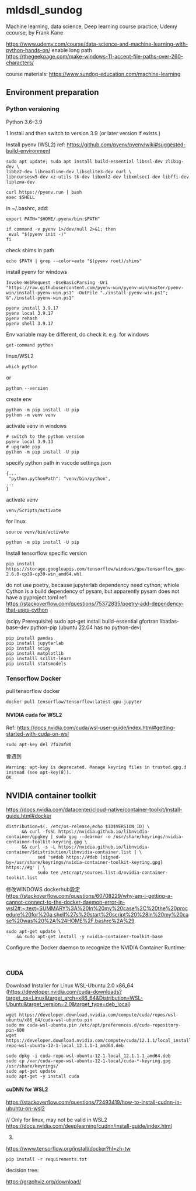 # mldsdl_sundog
Machine learning, data science, Deep learning course practice, Udemy ccourse, by Frank Kane

https://www.udemy.com/course/data-science-and-machine-learning-with-python-hands-on/
enable long path  
https://thegeekpage.com/make-windows-11-accept-file-paths-over-260-characters/

course materials:
https://www.sundog-education.com/machine-learning


## Environment preparation

### Python versioning
Python 3.6–3.9

1.Install and then switch to version 3.9 (or later version if exists.)

Install pyenv (WSL2)
ref: https://github.com/pyenv/pyenv/wiki#suggested-build-environment  
```
sudo apt update; sudo apt install build-essential libssl-dev zlib1g-dev \
libbz2-dev libreadline-dev libsqlite3-dev curl \
libncursesw5-dev xz-utils tk-dev libxml2-dev libxmlsec1-dev libffi-dev liblzma-dev

curl https://pyenv.run | bash
exec $SHELL
```

in ~/.bashrc, add: 
```
export PATH="$HOME/.pyenv/bin:$PATH"

if command -v pyenv 1>/dev/null 2>&1; then
 eval "$(pyenv init -)"
fi
```


check shims in path
```
echo $PATH | grep --color=auto "$(pyenv root)/shims"
```


install pyenv 
for windows
```
Invoke-WebRequest -UseBasicParsing -Uri "https://raw.githubusercontent.com/pyenv-win/pyenv-win/master/pyenv-win/install-pyenv-win.ps1" -OutFile "./install-pyenv-win.ps1"; &"./install-pyenv-win.ps1"
```

```
pyenv install 3.9.17
pyenv local 3.9.17
pyenv rehash
pyenv shell 3.9.17
```

Env variable may be different, do check it. e.g. 
for windows
```
get-command python
```
linux/WSL2
```
which python
```
or
```
python --version
```
create env
```
python -m pip install -U pip
python -m venv venv

```

activate venv in windows
```
# switch to the python version
pyenv local 3.9.13
# upgrade pip
python -m pip install -U pip
```
specify python path in vscode settings.json
```
{...
 "python.pythonPath": "venv/bin/python",
...
}
```



activate venv
```
venv/Scripts/activate
```
for linux
```
source venv/bin/activate
```

```
python -m pip install -U pip
```

Install tensorflow specific version
```
pip install https://storage.googleapis.com/tensorflow/windows/gpu/tensorflow_gpu-2.6.0-cp39-cp39-win_amd64.whl
```

do not use poetry, because jupyterlab dependency need cython; 
whiole Cython is a build dependency of pysam, but apparently pysam does not have a pyproject.toml 
ref:  
https://stackoverflow.com/questions/75372835/poetry-add-dependency-that-uses-cython  



(scipy Prerequisite)
sudo apt-get install build-essential gfortran libatlas-base-dev python-pip 
(ubuntu 22.04 has no python-dev)

```
pip install pandas  
pip install jupyterlab  
pip install scipy  
pip install matplotlib  
pip installl scilit-learn  
pip install statsmodels

```
### Tensorflow Docker
pull tensorflow docker
```
docker pull tensorflow/tensorflow:latest-gpu-jupyter
```

#### NVIDIA cuda for WSL2  
Ref: 
https://docs.nvidia.com/cuda/wsl-user-guide/index.html#getting-started-with-cuda-on-wsl  

```
sudo apt-key del 7fa2af80
```
會遇到
```
Warning: apt-key is deprecated. Manage keyring files in trusted.gpg.d instead (see apt-key(8)).
OK
```

## NVIDIA container toolkit
https://docs.nvidia.com/datacenter/cloud-native/container-toolkit/install-guide.html#docker

```
distribution=$(. /etc/os-release;echo $ID$VERSION_ID) \
      && curl -fsSL https://nvidia.github.io/libnvidia-container/gpgkey | sudo gpg --dearmor -o /usr/share/keyrings/nvidia-container-toolkit-keyring.gpg \
      && curl -s -L https://nvidia.github.io/libnvidia-container/$distribution/libnvidia-container.list | \
            sed 's#deb https://#deb [signed-by=/usr/share/keyrings/nvidia-container-toolkit-keyring.gpg] https://#g' | \
            sudo tee /etc/apt/sources.list.d/nvidia-container-toolkit.list
```


修改WINDOWS dockerhub設定  
https://stackoverflow.com/questions/60708229/why-am-i-getting-a-cannot-connect-to-the-docker-daemon-error-in-wsl2#:~:text=SUMMARY%3A%20In%20my%20case%2C%20the%20procedure%20for%20a,shell%27s%20start%20script%20%28In%20my%20case%20was%20%2A%24HOME%2F.bashrc%2A%29.


```
sudo apt-get update \
    && sudo apt-get install -y nvidia-container-toolkit-base
```

Configure the Docker daemon to recognize the NVIDIA Container Runtime:
```


```

### CUDA

Download Installer for Linux WSL-Ubuntu 2.0 x86_64
(https://developer.nvidia.com/cuda-downloads?target_os=Linux&target_arch=x86_64&Distribution=WSL-Ubuntu&target_version=2.0&target_type=deb_local) 
```
wget https://developer.download.nvidia.com/compute/cuda/repos/wsl-ubuntu/x86_64/cuda-wsl-ubuntu.pin
sudo mv cuda-wsl-ubuntu.pin /etc/apt/preferences.d/cuda-repository-pin-600
wget https://developer.download.nvidia.com/compute/cuda/12.1.1/local_installers/cuda-repo-wsl-ubuntu-12-1-local_12.1.1-1_amd64.deb
```

```
sudo dpkg -i cuda-repo-wsl-ubuntu-12-1-local_12.1.1-1_amd64.deb
sudo cp /var/cuda-repo-wsl-ubuntu-12-1-local/cuda-*-keyring.gpg /usr/share/keyrings/
sudo apt-get update
sudo apt-get -y install cuda
```

#### cuDNN for WSL2
https://stackoverflow.com/questions/72493419/how-to-install-cudnn-in-ubuntu-on-wsl2  

// Only for linux, may not be valid in WSL2
https://docs.nvidia.com/deeplearning/cudnn/install-guide/index.html  



3.

https://www.tensorflow.org/install/docker?hl=zh-tw
```
pip install -r requirements.txt
```



decision tree:

https://graphviz.org/download/

